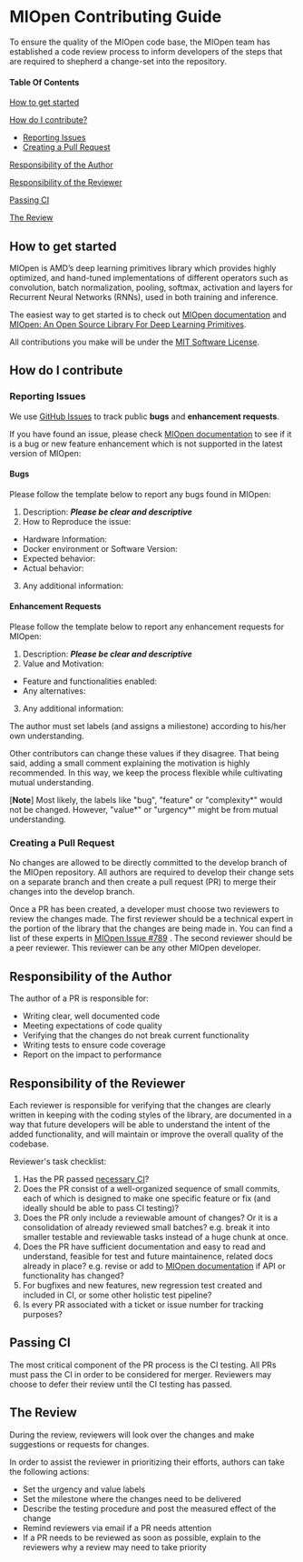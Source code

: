 # MIOpen Contributing Guide
To ensure the quality of the MIOpen code base, the MIOpen team has 
established a code review process to inform developers of the steps 
that are required to shepherd a change-set into the repository.

#### Table Of Contents

[How to get started](#How-to-get-started)

[How do I contribute?](#how-do-i-contribute)
  * [Reporting Issues](#reporting-issues)
  * [Creating a Pull Request](#Creating-a-Pull-Request)

[Responsibility of the Author](#Responsibility-of-the-Author)

[Responsibility of the Reviewer](#Responsibility-of-the-Reviewer)

[Passing CI](#Passing-CI)

[The Review](#the-review)
## How to get started
MIOpen is AMD’s deep learning primitives library which
provides highly optimized, and hand-tuned implementations of
different operators such as convolution, batch normalization,
pooling, softmax, activation and layers for Recurrent Neural
Networks (RNNs), used in both training and inference.

The easiest way to get started is to check out [MIOpen documentation](https://rocmsoftwareplatform.github.io/MIOpen/doc/html/) and [MIOpen: An Open Source Library For Deep Learning Primitives](https://arxiv.org/pdf/1910.00078.pdf).

All contributions you make will be under the [MIT Software License](LICENSE.txt). 
## How do I contribute
### Reporting Issues
We use [GitHub Issues](https://github.com/ROCmSoftwarePlatform/MIOpen/issues) to track public **bugs** and **enhancement requests**.

If you have found an issue, please check [MIOpen documentation](https://rocmsoftwareplatform.github.io/MIOpen/doc/html/) to see if it is a bug or new feature enhancement which is not supported in the latest version of MIOpen:

#### Bugs
Please follow the template below to report any bugs found in MIOpen:

1. Description: ***Please be clear and descriptive***
2. How to Reproduce the issue:
* Hardware Information:
* Docker environment or Software Version:
* Expected behavior:
* Actual behavior:
3. Any additional information:

#### Enhancement Requests
Please follow the template below to report any enhancement requests for MIOpen:

1. Description: ***Please be clear and descriptive***
2. Value and Motivation:
* Feature and functionalities enabled:
* Any alternatives:
3. Any additional information:

The author must set labels (and assigns a miliestone) according to his/her own understanding.

Other contributors can change these values if they disagree. That being said, 
adding a small comment explaining the motivation is highly recommended. 
In this way, we keep the process flexible while cultivating mutual understanding.

[**Note**] Most likely, the labels like "bug", "feature" or "complexity*" 
would not be changed. However, "value*" or "urgency*" might be from mutual 
understanding.
### Creating a Pull Request
No changes are allowed to be directly committed to the develop 
branch of the MIOpen repository. All authors are required to 
develop their change sets on a separate branch and then create 
a pull request (PR) to merge their changes into the develop branch.

Once a PR has been created, a developer must choose two reviewers 
to review the changes made. The first reviewer should be a 
technical expert in the portion of the library that the changes 
are being made in. You can find a list of these experts in 
[MIOpen Issue #789](https://github.com/ROCmSoftwarePlatform/MIOpen/issues/789)
. The second reviewer should be a peer reviewer. This reviewer 
can be any other MIOpen developer.

## Responsibility of the Author
The author of a PR is responsible for:
 * Writing clear, well documented code
 * Meeting expectations of code quality
 * Verifying that the changes do not break current functionality
 * Writing tests to ensure code coverage
 * Report on the impact to performance

## Responsibility of the Reviewer
Each reviewer is responsible for verifying that the changes are 
clearly written in keeping with the coding styles of the library, 
are documented in a way that future developers will be able to 
understand the intent of the added functionality, and will 
maintain or improve the overall quality of the codebase.

Reviewer's task checklist:
1. Has the PR passed [necessary CI](https://github.com/ROCmSoftwarePlatform/MIOpen/pull/932#discussion_r634835432)?
2. Does the PR consist of a well-organized sequence of small commits, 
each of which is designed to make one specific feature or fix 
(and ideally should be able to pass CI testing)?
3. Does the PR only include a reviewable amount of changes? Or it is a 
consolidation of already reviewed small batches? e.g. break it into smaller 
testable and reviewable tasks instead of a huge chunk at once.
4. Does the PR have sufficient documentation and easy to read and understand, 
feasible for test and future maintainence, related docs already in place? 
e.g. revise or add to 
[MIOpen documentation](https://rocmsoftwareplatform.github.io/MIOpen/doc/html/) 
if API or functionality has changed?
5. For bugfixes and new features, new regression test created and included in CI,
 or some other holistic test pipeline?
6. Is every PR associated with a ticket or issue number for tracking purposes?

## Passing CI
The most critical component of the PR process is the CI testing. 
All PRs must pass the CI in order to be considered for merger. 
Reviewers may choose to defer their review until the CI testing 
has passed. 

## The Review
During the review, reviewers will look over the changes and make 
suggestions or requests for changes.

In order to assist the reviewer in prioritizing their efforts, 
authors can take the following actions:

* Set the urgency and value labels
* Set the milestone where the changes need to be delivered
* Describe the testing procedure and post the measured effect of 
  the change
* Remind reviewers via email if a PR needs attention
* If a PR needs to be reviewed as soon as possible, explain to 
  the reviewers why a review may need to take priority
